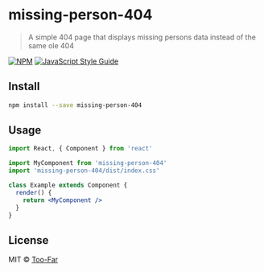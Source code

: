 # missing-person-404

> A simple 404 page that displays missing persons data instead of the same ole 404

[![NPM](https://img.shields.io/npm/v/missing-person-404.svg)](https://www.npmjs.com/package/missing-person-404) [![JavaScript Style Guide](https://img.shields.io/badge/code_style-standard-brightgreen.svg)](https://standardjs.com)

## Install

```bash
npm install --save missing-person-404
```

## Usage

```jsx
import React, { Component } from 'react'

import MyComponent from 'missing-person-404'
import 'missing-person-404/dist/index.css'

class Example extends Component {
  render() {
    return <MyComponent />
  }
}
```

## License

MIT © [Too-Far](https://github.com/Too-Far)
